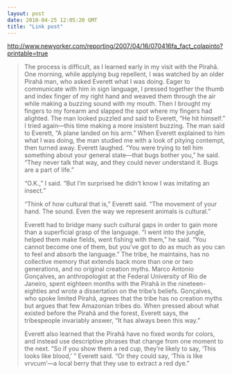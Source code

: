 ```yaml
---
layout: post
date: 2010-04-25 12:05:20 GMT
title: "Link post"
---
```

<http://www.newyorker.com/reporting/2007/04/16/070416fa_fact_colapinto?printable=true>

> The process is difficult, as I learned early in my visit with the Pirahã. One morning, while applying bug repellent, I was watched by an older Pirahã man, who asked Everett what I was doing. Eager to communicate with him in sign language, I pressed together the thumb and index finger of my right hand and weaved them through the air while making a buzzing sound with my mouth. Then I brought my fingers to my forearm and slapped the spot where my fingers had alighted. The man looked puzzled and said to Everett, “He hit himself.” I tried again—this time making a more insistent buzzing. The man said to Everett, “A plane landed on his arm.” When Everett explained to him what I was doing, the man studied me with a look of pitying contempt, then turned away. Everett laughed. “You were trying to tell him something about your general state—that bugs bother you,” he said. “They never talk that way, and they could never understand it. Bugs are a part of life.”
>
> “O.K.,” I said. “But I’m surprised he didn’t know I was imitating an insect.”
>
> “Think of how cultural that is,” Everett said. “The movement of your hand. The sound. Even the way we represent animals is cultural.”
>
> Everett had to bridge many such cultural gaps in order to gain more than a superficial grasp of the language. “I went into the jungle, helped them make fields, went fishing with them,” he said. “You cannot become one of them, but you’ve got to do as much as you can to feel and absorb the language.” The tribe, he maintains, has no collective memory that extends back more than one or two generations, and no original creation myths. Marco Antonio Gonçalves, an anthropologist at the Federal University of Rio de Janeiro, spent eighteen months with the Pirahã in the nineteen-eighties and wrote a dissertation on the tribe’s beliefs. Gonçalves, who spoke limited Pirahã, agrees that the tribe has no creation myths but argues that few Amazonian tribes do. When pressed about what existed before the Pirahã and the forest, Everett says, the tribespeople invariably answer, “It has always been this way.”
>
> Everett also learned that the Pirahã have no fixed words for colors, and instead use descriptive phrases that change from one moment to the next. “So if you show them a red cup, they’re likely to say, ‘This looks like blood,’ ” Everett said. “Or they could say, ‘This is like vrvcum’—a local berry that they use to extract a red dye.”
